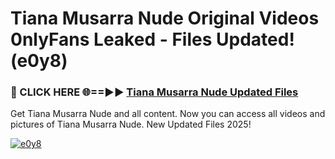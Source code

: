 # Tiana Musarra Nude Original Videos 0nlyFans Leaked - Files Updated! (e0y8)

<h3>🔴 CLICK HERE 🌐==►► <a href="https://tinyurl.com/5h6xmrr3" rel="nofollow">Tiana Musarra Nude Updated Files</a></h3>

Get Tiana Musarra Nude and all content. Now you can access all videos and pictures of Tiana Musarra Nude. New Updated Files 2025!

[![e0y8](https://i.imgur.com/KVD873Z.gif)](https://tinyurl.com/5h6xmrr3)
